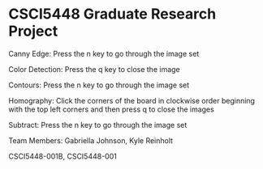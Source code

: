 # CSCI5448 Graduate Research Project

Canny Edge:
Press the n key to go through the image set

Color Detection:
Press the q key to close the image

Contours:
Press the n key to go through the image set

Homography:
Click the corners of the board in clockwise order beginning with the top left corners and then press q to close the images

Subtract:
Press the n key to go through the image set

Team Members: Gabriella Johnson, Kyle Reinholt

CSCI5448-001B, CSCI5448-001
